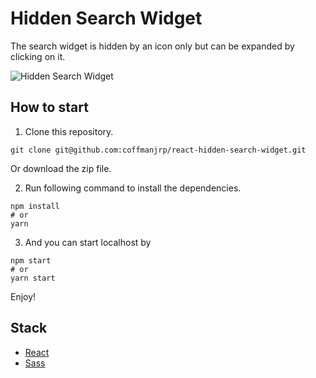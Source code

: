 # Hidden Search Widget

The search widget is hidden by an icon only but can be expanded by clicking on it.

![Hidden Search Widget](https://res.cloudinary.com/coffmanjrp-dev/image/upload/v1642983360/coffmanjrp.io/hidden_search_widget_218b3ed221.png)

## How to start

1. Clone this repository.

```
git clone git@github.com:coffmanjrp/react-hidden-search-widget.git
```

Or download the zip file.

2. Run following command to install the dependencies.

```
npm install
# or
yarn
```

3. And you can start localhost by

```
npm start
# or
yarn start
```

Enjoy!

## Stack

- [React](https://reactjs.org/)
- [Sass](https://sass-lang.com/)
